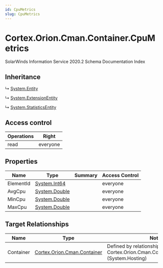 ```yaml
---
id: CpuMetrics
slug: CpuMetrics
---
```


# Cortex.Orion.Cman.Container.CpuMetrics

SolarWinds Information Service 2020.2 Schema Documentation Index

## Inheritance

↳ [System.Entity](./../System/Entity)

↳ [System.ExtensionEntity](./../System/ExtensionEntity)

↳ [System.StatisticsEntity](./../System/StatisticsEntity)

## Access control

| Operations | Right |
| ------ | ------ |
| read | everyone |

## Properties

| Name | Type | Summary | Access Control |
| ------ | ------ | ------ | ------ |
| ElementId | [System.Int64](https://docs.microsoft.com/en-us/dotnet/api/system.int64) |  | everyone |
| AvgCpu | [System.Double](https://docs.microsoft.com/en-us/dotnet/api/system.double) |  | everyone |
| MinCpu | [System.Double](https://docs.microsoft.com/en-us/dotnet/api/system.double) |  | everyone |
| MaxCpu | [System.Double](https://docs.microsoft.com/en-us/dotnet/api/system.double) |  | everyone |

## Target Relationships

| Name | Type | Notes |
| ------ | ------ | ------ |
| Container | [Cortex.Orion.Cman.Container](./../Cortex.Orion.Cman/Container) | Defined by relationship Cortex.Orion.Cman.ContainerToCpuMetrics (System.Hosting) |

